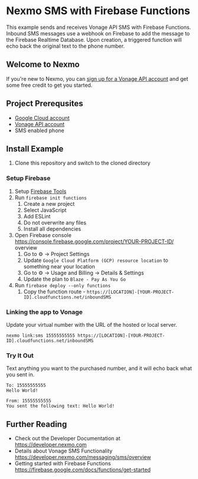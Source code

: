 # Nexmo SMS with Firebase Functions

This example sends and receives Vonage API SMS with Firebase Functions.  Inbound SMS messages use a webhook on Firebase to add the message to the Firebase Realtime Database. Upon creation, a triggered function will echo back the original text to the phone number.

## Welcome to Nexmo

If you're new to Nexmo, you can [sign up for a Vonage API account](https://dashboard.nexmo.com/sign-up?utm_source=DEV_REL&utm_medium=github&utm_campaign=firebase-functions-sms-example) and get some free credit to get you started.

## Project Prerequsites
+ [Google Cloud account](https://cloud.google.com/)
+ [Vonage API account](https://dashboard.nexmo.com/sign-up?utm_source=DEV_REL&utm_medium=github&utm_campaign=firebase-functions-sms-example)
+ SMS enabled phone


## Install Example

1. Clone this repository and switch to the cloned directory

### Setup Firebase

1. Setup [Firebase Tools](https://firebase.google.com/docs/cli)
1. Run `firebase init functions`
    1. Create a new project
    1. Select JavaScript
    1. Add ESLint
    1. Do not overwrite any files
    1. Install all dependencies
1. Open Firebase console https://console.firebase.google.com/project/YOUR-PROJECT-ID/
overview
    1. Go to ⚙️ -> Project Settings
    1. Update `Google Cloud Platform (GCP) resource location` to something near your location
    1. Go to ⚙️ -> Usage and Billing -> Details & Settings
    1. Update the plan to `Blaze - Pay As You Go`
1. Run `firebase deploy --only functions`
    1. Copy the function route - `https://[LOCATION]-[YOUR-PROJECT-ID].cloudfunctions.net/inboundSMS`

### Linking the app to Vonage

Update your virtual number with the URL of the hosted or local server.

```
nexmo link:sms 15555555555 https://[LOCATION]-[YOUR-PROJECT-ID].cloudfunctions.net/inboundSMS
```

### Try It Out
Text anything you want to the purchased number, and it will echo back what you sent in.

```
To: 15555555555
Hello World!

From: 15555555555
You sent the following text: Hello World!
```

## Further Reading

* Check out the Developer Documentation at <https://developer.nexmo.com>
* Details about Vonage SMS Functionality <https://developer.nexmo.com/messaging/sms/overview>
* Getting started with Firebase Functions <https://firebase.google.com/docs/functions/get-started>
